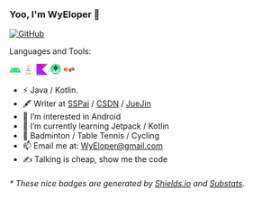 
<!--
### Hi there 👋
**WyEloper/WyEloper** is a ✨ _special_ ✨ repository because its `README.md` (this file) appears on your GitHub profile.

Here are some ideas to get you started:

- 🔭 I’m currently working on ...
- 🌱 I’m currently learning ...
- 👯 I’m looking to collaborate on ...
- 🤔 I’m looking for help with ...
- 💬 Ask me about ...
- 📫 How to reach me: ...
- 😄 Pronouns: ...
- ⚡ Fun fact: ...
-->

### Yoo, I'm WyEloper 👋

[![GitHub](https://img.shields.io/badge/dynamic/json?logo=github&label=GitHub&labelColor=495867&color=495867&query=%24.data.totalSubs&url=https%3A%2F%2Fapi.spencerwoo.com%2Fsubstats%2F%3Fsource%3Dgithub%26queryKey%3Dhayschan&style=flat-square)](https://github.com/WyEloper)

Languages and Tools:    

<code><img height="20" src="https://github.com/github/explore/blob/main/topics/android/android.png?raw=true" alt="android"></code>
<code><img height="20" src="https://github.com/github/explore/blob/main/topics/java/java.png?raw=true" alt="java"></code>
<code><img height="20" src="https://github.com/github/explore/blob/main/topics/kotlin/kotlin.png?raw=true" alt="kotlin"></code>
<code><img height="20" src="https://github.com/github/explore/blob/main/topics/android-studio/android-studio.png?raw=true" alt="android-studio"></code>
<code><img height="20" src="https://raw.githubusercontent.com/github/explore/80688e429a7d4ef2fca1e82350fe8e3517d3494d/topics/git/git.png" alt="git"></code>
<!-- https://github.com/github/explore/blob/main/topics/git/git.png?raw=true -->

- ⚡ Java / Kotlin.
- 🖋 Writer at [SSPai](https://sspai.com/u/hvvlsjqb/updates) / [CSDN](https://blog.csdn.net/Stunner_W?type=blog) / [JueJin](https://juejin.cn/user/395479918064910/posts) 
- 👀 I’m interested in Android
- 🌱 I’m currently learning Jetpack / Kotlin
- 🏃 Badminton / Table Tennis / Cycling
- 📫 Email me at: WyEloper@gmail.com
- ✍️ Talking is cheap, show me the code

<!-- [![我的 GitHub 数据](https://github-readme-stats.vercel.app/api?username=WyEloper)]()    --> 
<!-- [![Github stats](https://github-readme-stats.vercel.app/api?username=WyEloper&show_icons=true&include_all_commits=true)](https://github.com/WyEloper/github-readme-stats)   -->
<!-- [![Top Langs](https://github-readme-stats.vercel.app/api/top-langs/?username=WyEloper&layout=compact)](https://github.com/WyEloper/github-readme-stats)   -->
<!-- ![ReadMe Card](https://github-readme-stats.vercel.app/api/pin/?username=WyEloper&repo=WyEloper)   -->

<h6>* These nice badges are generated by <a href="https://shields.io/">Shields.io</a> and <a href="https://github.com/spencerwooo/Substats">Substats</a>.</h6>
